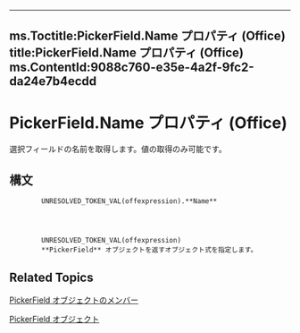 

---
ms.Toctitle:PickerField.Name プロパティ (Office)
title:PickerField.Name プロパティ (Office)
ms.ContentId:9088c760-e35e-4a2f-9fc2-da24e7b4ecdd
---
# PickerField.Name プロパティ (Office)




選択フィールドの名前を取得します。値の取得のみ可能です。

## 構文

            UNRESOLVED_TOKEN_VAL(offexpression).**Name**




            UNRESOLVED_TOKEN_VAL(offexpression)
            **PickerField** オブジェクトを返すオブジェクト式を指定します。



## Related Topics

[PickerField オブジェクトのメンバー](8d64bb41-6d02-056a-2a76-f86d6713e584.md)

[PickerField オブジェクト](f0491733-f8bb-aa8f-95ff-9e844696afe4.md)




